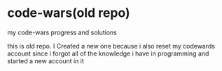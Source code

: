 # code-wars(old repo)
my code-wars progress and solutions


this is old repo. I Created a new one because i also reset my codewards account since i forgot all of the knowledge i have in programming and started a new account in it
